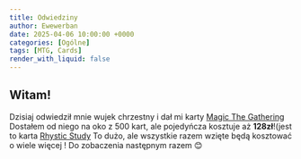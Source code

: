 ```yaml
---
title: Odwiedziny
author: Ewewerban
date: 2025-04-06 10:00:00 +0000
categories: [Ogólne]
tags: [MTG, Cards]
render_with_liquid: false
---
```


## Witam!
Dzisiaj odwiedził mnie wujek chrzestny i dał mi karty [Magic The Gathering](https://magic.wizards.com/en)
Dostałem od niego na oko z 500 kart, ale pojedyńcza kosztuje aż **128zł**!(jest to karta [Rhystic Study](https://www.cardmarket.com/en/Magic/Products/Singles/Prophecy/Rhystic-Study )
To dużo, ale wszystkie razem wzięte będą kosztować o wiele więcej !
Do zobaczenia następnym razem 😊


